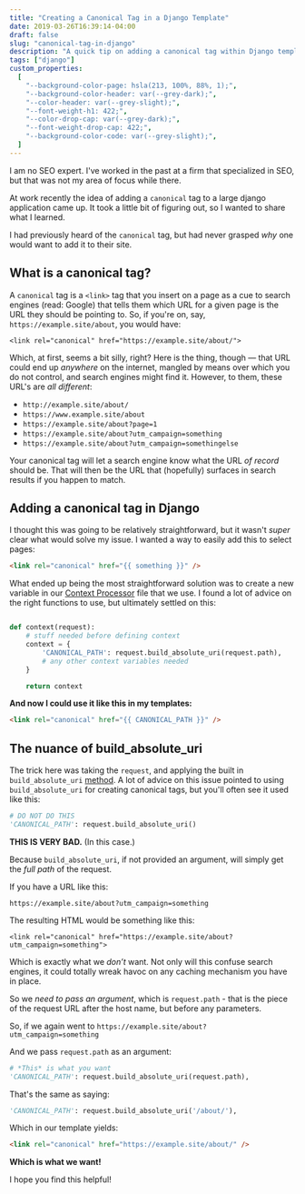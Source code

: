 ```yaml
---
title: "Creating a Canonical Tag in a Django Template"
date: 2019-03-26T16:39:14-04:00
draft: false
slug: "canonical-tag-in-django"
description: "A quick tip on adding a canonical tag within Django templates, and why."
tags: ["django"]
custom_properties:
  [
    "--background-color-page: hsla(213, 100%, 88%, 1);",
    "--background-color-header: var(--grey-dark);",
    "--color-header: var(--grey-slight);",
    "--font-weight-h1: 422;",
    "--color-drop-cap: var(--grey-dark);",
    "--font-weight-drop-cap: 422;",
    "--background-color-code: var(--grey-slight);",
  ]
---
```


I am no SEO expert. I've worked in the past at a firm that specialized in SEO, but that was not my area of focus while there.

At work recently the idea of adding a `canonical` tag to a large django application came up. It took a little bit of figuring out, so I wanted to share what I learned.

I had previously heard of the `canonical` tag, but had never grasped _why_ one would want to add it to their site.

## What is a canonical tag?

A `canonical` tag is a `<link>` tag that you insert on a page as a cue to search engines (read: Google) that tells them which URL for a given page is the URL they should be pointing to. So, if you're on, say, `https://example.site/about`, you would have:

`<link rel="canonical" href="https://example.site/about/">`

Which, at first, seems a bit silly, right? Here is the thing, though — that URL could end up _anywhere_ on the internet, mangled by means over which you do not control, and search engines might find it. However, to them, these URL's are _all different_:

- `http://example.site/about/`
- `https://www.example.site/about`
- `https://example.site/about?page=1`
- `https://example.site/about?utm_campaign=something`
- `https://example.site/about?utm_campaign=somethingelse`

Your canonical tag will let a search engine know what the URL _of record_ should be. That will then be the URL that (hopefully) surfaces in search results if you happen to match.

## Adding a canonical tag in Django

I thought this was going to be relatively straightforward, but it wasn't _super_ clear what would solve my issue. I wanted a way to easily add this to select pages:

```html
<link rel="canonical" href="{{ something }}" />
```

What ended up being the most straightforward solution was to create a new variable in our [Context Processor](https://docs.djangoproject.com/en/2.1/ref/templates/api/#writing-your-own-context-processors) file that we use. I found a lot of advice on the right functions to use, but ultimately settled on this:

```python

def context(request):
    # stuff needed before defining context
    context = {
        'CANONICAL_PATH': request.build_absolute_uri(request.path),
        # any other context variables needed
    }

    return context
```

**And now I could use it like this in my templates:**

```html
<link rel="canonical" href="{{ CANONICAL_PATH }}" />
```

## The nuance of build_absolute_uri

The trick here was taking the `request`, and applying the built in `build_absolute_uri` [method](https://docs.djangoproject.com/en/2.1/ref/request-response/#django.http.HttpRequest.build_absolute_uri). A lot of advice on this issue pointed to using `build_absolute_uri` for creating canonical tags, but you'll often see it used like this:

```python
# DO NOT DO THIS
'CANONICAL_PATH': request.build_absolute_uri()
```

**THIS IS VERY BAD.** (In this case.)

Because `build_absolute_uri`, if not provided an argument, will simply get the _full path_ of the request.

If you have a URL like this:

`https://example.site/about?utm_campaign=something`

The resulting HTML would be something like this:

`<link rel="canonical" href="https://example.site/about?utm_campaign=something">`

Which is exactly what we _don’t_ want. Not only will this confuse search engines, it could totally wreak havoc on any caching mechanism you have in place.

So we _need to pass an argument_, which is `request.path` - that is the piece of the request URL after the host name, but before any parameters.

So, if we again went to `https://example.site/about?utm_campaign=something`

And we pass `request.path` as an argument:

```python
# *This* is what you want
'CANONICAL_PATH': request.build_absolute_uri(request.path),
```

That's the same as saying:

```python
'CANONICAL_PATH': request.build_absolute_uri('/about/'),
```

Which in our template yields:

```html
<link rel="canonical" href="https://example.site/about/" />
```

**Which is what we want!**

I hope you find this helpful!
